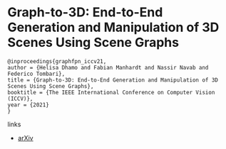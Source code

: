 # Graph-to-3D: End-to-End Generation and Manipulation of 3D Scenes Using Scene Graphs

```
@inproceedings{graphfpn_iccv21,
author = {Helisa Dhamo and Fabian Manhardt and Nassir Navab and Federico Tombari},
title = {Graph-to-3D: End-to-End Generation and Manipulation of 3D Scenes Using Scene Graphs},
booktitle = {The IEEE International Conference on Computer Vision (ICCV)},
year = {2021}
}
```

links
- [arXiv](https://arxiv.org/abs/2108.08841)
